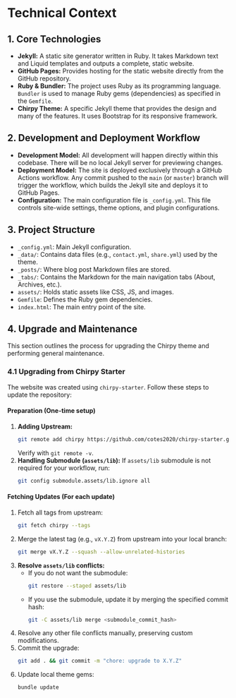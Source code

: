 # Technical Context

## 1. Core Technologies

- **Jekyll:** A static site generator written in Ruby. It takes Markdown text and Liquid templates and outputs a complete, static website.
- **GitHub Pages:** Provides hosting for the static website directly from the GitHub repository.
- **Ruby & Bundler:** The project uses Ruby as its programming language. `Bundler` is used to manage Ruby gems (dependencies) as specified in the `Gemfile`.
- **Chirpy Theme:** A specific Jekyll theme that provides the design and many of the features. It uses Bootstrap for its responsive framework.

## 2. Development and Deployment Workflow

- **Development Model:** All development will happen directly within this codebase. There will be no local Jekyll server for previewing changes.
- **Deployment Model:** The site is deployed exclusively through a GitHub Actions workflow. Any commit pushed to the `main` (or `master`) branch will trigger the workflow, which builds the Jekyll site and deploys it to GitHub Pages.
- **Configuration:** The main configuration file is `_config.yml`. This file controls site-wide settings, theme options, and plugin configurations.

## 3. Project Structure

- `_config.yml`: Main Jekyll configuration.
- `_data/`: Contains data files (e.g., `contact.yml`, `share.yml`) used by the theme.
- `_posts/`: Where blog post Markdown files are stored.
- `_tabs/`: Contains the Markdown for the main navigation tabs (About, Archives, etc.).
- `assets/`: Holds static assets like CSS, JS, and images.
- `Gemfile`: Defines the Ruby gem dependencies.
- `index.html`: The main entry point of the site.

## 4. Upgrade and Maintenance

This section outlines the process for upgrading the Chirpy theme and performing general maintenance.

### 4.1 Upgrading from Chirpy Starter

The website was created using `chirpy-starter`. Follow these steps to update the repository:

#### Preparation (One-time setup)
1.  **Adding Upstream:**
    ```bash
    git remote add chirpy https://github.com/cotes2020/chirpy-starter.git
    ```
    Verify with `git remote -v`.
2.  **Handling Submodule (`assets/lib`):**
    If `assets/lib` submodule is not required for your workflow, run:
    ```bash
    git config submodule.assets/lib.ignore all
    ```

#### Fetching Updates (For each update)
1.  Fetch all tags from upstream:
    ```bash
    git fetch chirpy --tags
    ```
2.  Merge the latest tag (e.g., `vX.Y.Z`) from upstream into your local branch:
    ```bash
    git merge vX.Y.Z --squash --allow-unrelated-histories
    ```
3.  **Resolve `assets/lib` conflicts:**
    *   If you do not want the submodule:
        ```bash
        git restore --staged assets/lib
        ```
    *   If you use the submodule, update it by merging the specified commit hash:
        ```bash
        git -C assets/lib merge <submodule_commit_hash>
        ```
4.  Resolve any other file conflicts manually, preserving custom modifications.
5.  Commit the upgrade:
    ```bash
    git add . && git commit -m "chore: upgrade to X.Y.Z"
    ```
6.  Update local theme gems:
    ```bash
    bundle update
    ```
